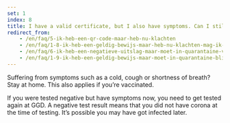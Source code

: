 ```yaml
---
set: 1
index: 8
title: I have a valid certificate, but I also have symptoms. Can I still get access?
redirect_from: 
    - /en/faq/5-ik-heb-een-qr-code-maar-heb-nu-klachten
    - /en/faq/1-8-ik-heb-een-geldig-bewijs-maar-heb-nu-klachten-mag-ik-alsnog-naar-binnen
    - /en/faq/6-ik-heb-een-negatieve-uitslag-maar-moet-in-quarantaine-van-ggd
    - /en/faq/1-9-ik-heb-een-geldig-bewijs-maar-moet-in-quarantaine-blijven-van-de-ggd
---
```

Suffering from symptoms such as a cold, cough or shortness of breath? Stay at home. This also applies if you’re vaccinated.

If you were tested negative but have symptoms now, you need to get tested again at GGD. A negative test result means that you did not have corona at the time of testing. It’s possible you may have got infected later. 
